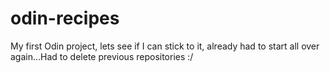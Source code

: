 # odin-recipes

My first Odin project, lets see if I can stick to it, already had to start all over again...Had to delete previous repositories :/